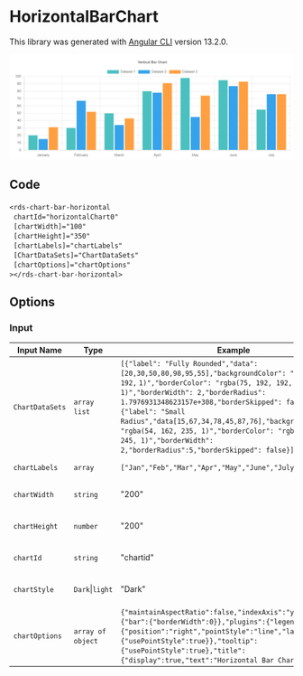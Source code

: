 # HorizontalBarChart

This library was generated with [Angular CLI](https://github.com/angular/angular-cli) version 13.2.0.

<p align="left">
<img src="../../assets/barchart.png" alt="barchart"/>
<p/>

## Code


`<rds-chart-bar-horizontal`  
 ` chartId="horizontalChart0"`  
 ` [chartWidth]="100"`  
 ` [chartHeight]="350"`  
 ` [chartLabels]="chartLabels"`  
 ` [ChartDataSets]="ChartDataSets"`  
 ` [chartOptions]="chartOptions"`  
`></rds-chart-bar-horizontal> `  

## Options
### Input
<!-- prettier-ignore -->
| Input Name                  | Type                             |Example| Description                                                                  |
| --------------------------- | -------------------------------- |------------| ---------------------------------------------------------------------------- |
| `ChartDataSets`             | `array list`        |`[{"label": "Fully Rounded","data": [20,30,50,80,98,95,55],"backgroundColor": "rgba(75, 192, 192,` `1)","borderColor": "rgba(75, 192, 192, 1)","borderWidth": 2,"borderRadius": 1.7976931348623157e+308,"borderSkipped": false},{"label": "Small` `Radius","data[15,67,34,78,45,87,76],"backgroundColor": "rgba(54, 162, 235, 1)","borderColor": "rgba(54, 162, 245, 1)","borderWidth":` `2,"borderRadius":5,"borderSkipped": false}]`|Data set of the area chart`
| `chartLabels`               | `array`                          | `["Jan","Feb","Mar","Apr","May","June","July"]`|Specify chart labels|
| `chartWidth`                |  `string`                       | "200"|Specify the width of the chart|
| `chartHeight`                |  `number`                       | "200"|Specify the width of the chart|
| `chartId`                |  `string`                       | "chartid"|Specify the ID of the chart|
| `chartStyle`                |  `Dark`\|`light`                       | "Dark"|Specify the style of the chart|
| `chartOptions`                |  `array of object`                       | `{"maintainAspectRatio":false,"indexAxis":"y","elements":{"bar":{"borderWidth":0}},"plugins":{"legend":{"position":"right","pointStyle":"line","labels":{"usePointStyle":true}},"tooltip":{"usePointStyle":true},"title":{"display":true,"text":"Horizontal Bar Chart"}}}`|Specify the various options of the chart|

